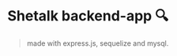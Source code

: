 # Shetalk backend-app 🔍

> made with express.js, sequelize and mysql.

<!-- "just try hard for my part." -->

